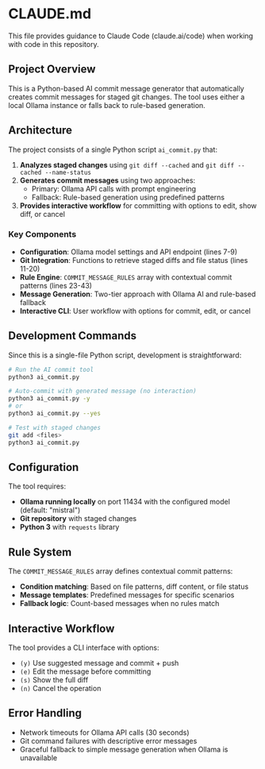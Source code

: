 # CLAUDE.md

This file provides guidance to Claude Code (claude.ai/code) when working with code in this repository.

## Project Overview

This is a Python-based AI commit message generator that automatically creates commit messages for staged git changes. The tool uses either a local Ollama instance or falls back to rule-based generation.

## Architecture

The project consists of a single Python script `ai_commit.py` that:

1. **Analyzes staged changes** using `git diff --cached` and `git diff --cached --name-status`
2. **Generates commit messages** using two approaches:
   - Primary: Ollama API calls with prompt engineering
   - Fallback: Rule-based generation using predefined patterns
3. **Provides interactive workflow** for committing with options to edit, show diff, or cancel

### Key Components

- **Configuration**: Ollama model settings and API endpoint (lines 7-9)
- **Git Integration**: Functions to retrieve staged diffs and file status (lines 11-20)
- **Rule Engine**: `COMMIT_MESSAGE_RULES` array with contextual commit patterns (lines 23-43)
- **Message Generation**: Two-tier approach with Ollama AI and rule-based fallback
- **Interactive CLI**: User workflow with options for commit, edit, or cancel

## Development Commands

Since this is a single-file Python script, development is straightforward:

```bash
# Run the AI commit tool
python3 ai_commit.py

# Auto-commit with generated message (no interaction)
python3 ai_commit.py -y
# or
python3 ai_commit.py --yes

# Test with staged changes
git add <files>
python3 ai_commit.py
```

## Configuration

The tool requires:
- **Ollama running locally** on port 11434 with the configured model (default: "mistral")
- **Git repository** with staged changes
- **Python 3** with `requests` library

## Rule System

The `COMMIT_MESSAGE_RULES` array defines contextual commit patterns:
- **Condition matching**: Based on file patterns, diff content, or file status
- **Message templates**: Predefined messages for specific scenarios
- **Fallback logic**: Count-based messages when no rules match

## Interactive Workflow

The tool provides a CLI interface with options:
- `(y)` Use suggested message and commit + push
- `(e)` Edit the message before committing
- `(s)` Show the full diff
- `(n)` Cancel the operation

## Error Handling

- Network timeouts for Ollama API calls (30 seconds)
- Git command failures with descriptive error messages
- Graceful fallback to simple message generation when Ollama is unavailable